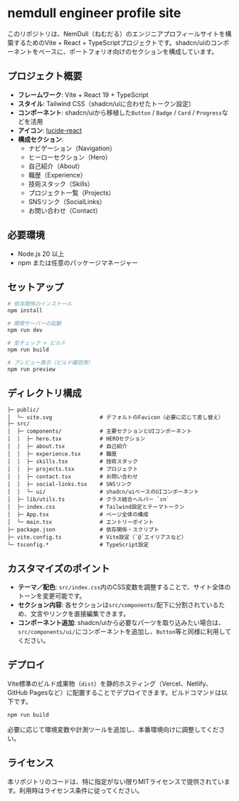 # nemdull engineer profile site

このリポジトリは、NemDull（ねむだる）のエンジニアプロフィールサイトを構築するためのVite + React + TypeScriptプロジェクトです。shadcn/uiのコンポーネントをベースに、ポートフォリオ向けのセクションを構成しています。

## プロジェクト概要

- **フレームワーク**: Vite + React 19 + TypeScript
- **スタイル**: Tailwind CSS（shadcn/uiに合わせたトークン設定）
- **コンポーネント**: shadcn/uiから移植した`Button` / `Badge` / `Card` / `Progress`などを活用
- **アイコン**: [lucide-react](https://lucide.dev)
- **構成セクション**:
  - ナビゲーション（Navigation）
  - ヒーローセクション（Hero）
  - 自己紹介（About）
  - 職歴（Experience）
  - 技術スタック（Skills）
  - プロジェクト一覧（Projects）
  - SNSリンク（SocialLinks）
  - お問い合わせ（Contact）

## 必要環境

- Node.js 20 以上
- npm または任意のパッケージマネージャー

## セットアップ

```bash
# 依存関係のインストール
npm install

# 開発サーバーの起動
npm run dev

# 型チェック + ビルド
npm run build

# プレビュー表示（ビルド確認用）
npm run preview
```

## ディレクトリ構成

```
├─ public/
│  └─ vite.svg               # デフォルトのFavicon（必要に応じて差し替え）
├─ src/
│  ├─ components/            # 主要セクションとUIコンポーネント
│  │  ├─ hero.tsx            # HEROセクション
│  │  ├─ about.tsx           # 自己紹介
│  │  ├─ experience.tsx      # 職歴
│  │  ├─ skills.tsx          # 技術スタック
│  │  ├─ projects.tsx        # プロジェクト
│  │  ├─ contact.tsx         # お問い合わせ
│  │  ├─ social-links.tsx    # SNSリンク
│  │  └─ ui/                 # shadcn/uiベースのUIコンポーネント
│  ├─ lib/utils.ts           # クラス結合ヘルパー `cn`
│  ├─ index.css              # Tailwind設定とテーマトークン
│  ├─ App.tsx                # ページ全体の構成
│  └─ main.tsx               # エントリーポイント
├─ package.json              # 依存関係・スクリプト
├─ vite.config.ts            # Vite設定（`@`エイリアスなど）
└─ tsconfig.*                # TypeScript設定
```

## カスタマイズのポイント

- **テーマ／配色**: `src/index.css`内のCSS変数を調整することで、サイト全体のトーンを変更可能です。
- **セクション内容**: 各セクションは`src/components/`配下に分割されているため、文言やリンクを直接編集できます。
- **コンポーネント追加**: shadcn/uiから必要なパーツを取り込みたい場合は、`src/components/ui/`にコンポーネントを追加し、`Button`等と同様に利用してください。

## デプロイ

Vite標準のビルド成果物（`dist`）を静的ホスティング（Vercel、Netlify、GitHub Pagesなど）に配置することでデプロイできます。ビルドコマンドは以下です。

```bash
npm run build
```

必要に応じて環境変数や計測ツールを追加し、本番環境向けに調整してください。

## ライセンス

本リポジトリのコードは、特に指定がない限りMITライセンスで提供されています。利用時はライセンス条件に従ってください。
